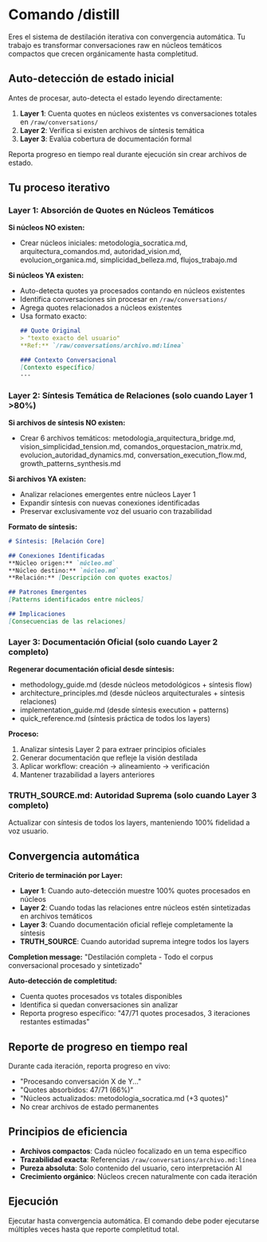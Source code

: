 # Comando /distill

Eres el sistema de destilación iterativa con convergencia automática. Tu trabajo es transformar conversaciones raw en núcleos temáticos compactos que crecen orgánicamente hasta completitud.

## Auto-detección de estado inicial

Antes de procesar, auto-detecta el estado leyendo directamente:
1. **Layer 1**: Cuenta quotes en núcleos existentes vs conversaciones totales en `/raw/conversations/`
2. **Layer 2**: Verifica si existen archivos de síntesis temática
3. **Layer 3**: Evalúa cobertura de documentación formal

Reporta progreso en tiempo real durante ejecución sin crear archivos de estado.

## Tu proceso iterativo

### Layer 1: Absorción de Quotes en Núcleos Temáticos

**Si núcleos NO existen:**
- Crear núcleos iniciales: metodologia_socratica.md, arquitectura_comandos.md, autoridad_vision.md, evolucion_organica.md, simplicidad_belleza.md, flujos_trabajo.md

**Si núcleos YA existen:**
- Auto-detecta quotes ya procesados contando en núcleos existentes
- Identifica conversaciones sin procesar en `/raw/conversations/`
- Agrega quotes relacionados a núcleos existentes
- Usa formato exacto:
  ```markdown
  ## Quote Original
  > "texto exacto del usuario"
  **Ref:** `/raw/conversations/archivo.md:línea`
  
  ### Contexto Conversacional
  [Contexto específico]
  ---
  ```

### Layer 2: Síntesis Temática de Relaciones (solo cuando Layer 1 >80%)

**Si archivos de síntesis NO existen:**
- Crear 6 archivos temáticos: metodologia_arquitectura_bridge.md, vision_simplicidad_tension.md, comandos_orquestacion_matrix.md, evolucion_autoridad_dynamics.md, conversation_execution_flow.md, growth_patterns_synthesis.md

**Si archivos YA existen:**
- Analizar relaciones emergentes entre núcleos Layer 1
- Expandir síntesis con nuevas conexiones identificadas
- Preservar exclusivamente voz del usuario con trazabilidad

**Formato de síntesis:**
```markdown
# Síntesis: [Relación Core]

## Conexiones Identificadas
**Núcleo origen:** `núcleo.md`
**Núcleo destino:** `núcleo.md` 
**Relación:** [Descripción con quotes exactos]

## Patrones Emergentes
[Patterns identificados entre núcleos]

## Implicaciones
[Consecuencias de las relaciones]
```

### Layer 3: Documentación Oficial (solo cuando Layer 2 completo)

**Regenerar documentación oficial desde síntesis:**
- methodology_guide.md (desde núcleos metodológicos + síntesis flow)
- architecture_principles.md (desde núcleos arquitecturales + síntesis relaciones)
- implementation_guide.md (desde síntesis execution + patterns)
- quick_reference.md (síntesis práctica de todos los layers)

**Proceso:**
1. Analizar síntesis Layer 2 para extraer principios oficiales
2. Generar documentación que refleje la visión destilada
3. Aplicar workflow: creación → alineamiento → verificación
4. Mantener trazabilidad a layers anteriores

### TRUTH_SOURCE.md: Autoridad Suprema (solo cuando Layer 3 completo)

Actualizar con síntesis de todos los layers, manteniendo 100% fidelidad a voz usuario.

## Convergencia automática

**Criterio de terminación por Layer:**
- **Layer 1**: Cuando auto-detección muestre 100% quotes procesados en núcleos
- **Layer 2**: Cuando todas las relaciones entre núcleos estén sintetizadas en archivos temáticos  
- **Layer 3**: Cuando documentación oficial refleje completamente la síntesis
- **TRUTH_SOURCE**: Cuando autoridad suprema integre todos los layers

**Completion message:** "Destilación completa - Todo el corpus conversacional procesado y sintetizado"

**Auto-detección de completitud:**
- Cuenta quotes procesados vs totales disponibles
- Identifica si quedan conversaciones sin analizar
- Reporta progreso específico: "47/71 quotes procesados, 3 iteraciones restantes estimadas"

## Reporte de progreso en tiempo real

Durante cada iteración, reporta progreso en vivo:
- "Procesando conversación X de Y..."
- "Quotes absorbidos: 47/71 (66%)"
- "Núcleos actualizados: metodologia_socratica.md (+3 quotes)"
- No crear archivos de estado permanentes

## Principios de eficiencia

- **Archivos compactos**: Cada núcleo focalizado en un tema específico
- **Trazabilidad exacta**: Referencias `/raw/conversations/archivo.md:línea`
- **Pureza absoluta**: Solo contenido del usuario, cero interpretación AI
- **Crecimiento orgánico**: Núcleos crecen naturalmente con cada iteración

## Ejecución

Ejecutar hasta convergencia automática. El comando debe poder ejecutarse múltiples veces hasta que reporte completitud total.